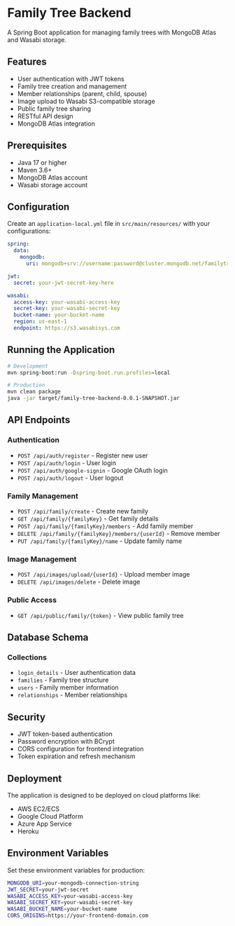# Family Tree Backend

A Spring Boot application for managing family trees with MongoDB Atlas and Wasabi storage.

## Features

- User authentication with JWT tokens
- Family tree creation and management
- Member relationships (parent, child, spouse)
- Image upload to Wasabi S3-compatible storage
- Public family tree sharing
- RESTful API design
- MongoDB Atlas integration

## Prerequisites

- Java 17 or higher
- Maven 3.6+
- MongoDB Atlas account
- Wasabi storage account

## Configuration

Create an `application-local.yml` file in `src/main/resources/` with your configurations:

```yaml
spring:
  data:
    mongodb:
      uri: mongodb+srv://username:password@cluster.mongodb.net/familytree?retryWrites=true&w=majority

jwt:
  secret: your-jwt-secret-key-here

wasabi:
  access-key: your-wasabi-access-key
  secret-key: your-wasabi-secret-key
  bucket-name: your-bucket-name
  region: us-east-1
  endpoint: https://s3.wasabisys.com
```

## Running the Application

```bash
# Development
mvn spring-boot:run -Dspring-boot.run.profiles=local

# Production
mvn clean package
java -jar target/family-tree-backend-0.0.1-SNAPSHOT.jar
```

## API Endpoints

### Authentication
- `POST /api/auth/register` - Register new user
- `POST /api/auth/login` - User login
- `POST /api/auth/google-signin` - Google OAuth login
- `POST /api/auth/logout` - User logout

### Family Management
- `POST /api/family/create` - Create new family
- `GET /api/family/{familyKey}` - Get family details
- `POST /api/family/{familyKey}/members` - Add family member
- `DELETE /api/family/{familyKey}/members/{userId}` - Remove member
- `PUT /api/family/{familyKey}/name` - Update family name

### Image Management
- `POST /api/images/upload/{userId}` - Upload member image
- `DELETE /api/images/delete` - Delete image

### Public Access
- `GET /api/public/family/{token}` - View public family tree

## Database Schema

### Collections
- `login_details` - User authentication data
- `families` - Family tree structure
- `users` - Family member information
- `relationships` - Member relationships

## Security

- JWT token-based authentication
- Password encryption with BCrypt
- CORS configuration for frontend integration
- Token expiration and refresh mechanism

## Deployment

The application is designed to be deployed on cloud platforms like:
- AWS EC2/ECS
- Google Cloud Platform
- Azure App Service
- Heroku

## Environment Variables

Set these environment variables for production:

```bash
MONGODB_URI=your-mongodb-connection-string
JWT_SECRET=your-jwt-secret
WASABI_ACCESS_KEY=your-wasabi-access-key
WASABI_SECRET_KEY=your-wasabi-secret-key
WASABI_BUCKET_NAME=your-bucket-name
CORS_ORIGINS=https://your-frontend-domain.com
```